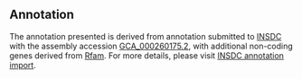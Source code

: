 

Annotation
----------

The annotation presented is derived from annotation submitted to
[INSDC](http://www.insdc.org) with the assembly accession
[GCA\_000260175.2](http://www.ebi.ac.uk/ena/data/view/GCA_000260175.2),
with additional non-coding genes derived from
[Rfam](http://rfam.xfam.org/). For more details, please visit [INSDC
annotation
import](http://ensemblgenomes.org/info/data/insdc_annotation).
